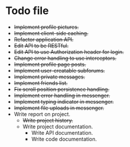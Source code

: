 # Todo file

* ~~Implement profile pictures.~~
* ~~Implement client-side caching.~~
* ~~Refactor application API.~~
* ~~Edit API to be RESTful.~~
* ~~Edit API to use Authorization header for login.~~
* ~~Change error handling to use interceptors.~~
* ~~Implement profile page posts.~~
* ~~Implement user-creatable subforums.~~
* ~~Implement private messages.~~
* ~~Implement friends list.~~
* ~~Fix scroll position persistence handling.~~
* ~~Implement error handling in messenger.~~
* ~~Implement typing indicator in messenger.~~
* ~~Implement file uploads in messenger.~~
* Write report on project.
  * ~~Write project history.~~
  * Write project documentation.
    * Write API documentation.
    * Write code documentation.
